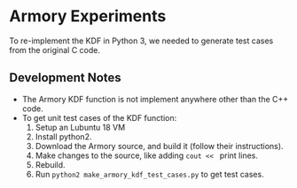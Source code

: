 # Armory Experiments

To re-implement the KDF in Python 3, we needed to generate test cases from
the original C code.

## Development Notes
* The Armory KDF function is not implement anywhere other than the C++ code. 
* To get unit test cases of the KDF function:
    1. Setup an Lubuntu 18 VM
    2. Install python2.
    3. Download the Armory source, and build it (follow their instructions).
    4. Make changes to the source, like adding `cout << ` print lines.
    5. Rebuild.
    6. Run `python2 make_armory_kdf_test_cases.py` to get test cases.
    